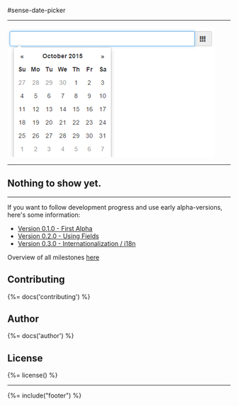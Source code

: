 #sense-date-picker

---

![](docs/images/sense-date-picker-preview.png)

---

## Nothing to show yet.

---

If you want to follow development progress and use early alpha-versions, here's some information:

* [Version 0.1.0 - First Alpha](https://github.com/stefanwalther/sense-date-picker/issues/1)
* [Version 0.2.0 - Using Fields](https://github.com/stefanwalther/sense-date-picker/issues/2)
* [Version 0.3.0 - Internationalization / i18n](https://github.com/stefanwalther/sense-date-picker/issues/3)

Overview of all milestones [here](https://github.com/stefanwalther/sense-date-picker/milestones)

## Contributing
{%= docs('contributing') %}

## Author 
{%= docs('author') %}

## License
{%= license() %}

***

{%= include("footer") %}

